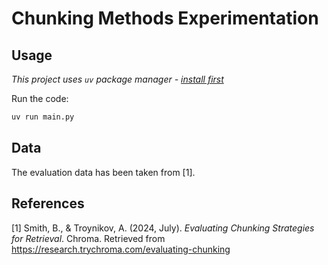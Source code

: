 # Chunking Methods Experimentation

## Usage
*This project uses `uv` package manager - [install first](https://docs.astral.sh/uv/getting-started/installation/)*

Run the code:
```bash
uv run main.py
```

## Data
The evaluation data has been taken from [1].

## References

[1] Smith, B., & Troynikov, A. (2024, July). *Evaluating Chunking Strategies for Retrieval*. Chroma. 
    Retrieved from https://research.trychroma.com/evaluating-chunking
